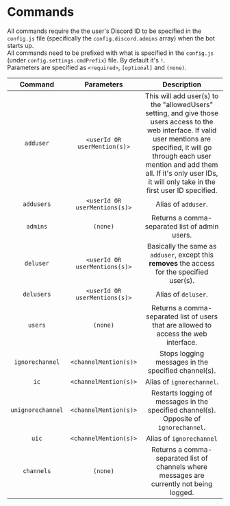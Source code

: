 # Commands
All commands require the the user's Discord ID to be specified in the `config.js` file (specifically the `config.discord.admins` array) when the bot starts up.  
All commands need to be prefixed with what is specified in the `config.js` (under `config.settings.cmdPrefix`) file. By default it's `!`.  
Parameters are specified as `<required>`, `[optional]` and `(none)`.

| Command | Parameters | Description |
| :---: | :---: | :---: |
| `adduser` | `<userId OR userMention(s)>` | This will add user(s) to the "allowedUsers" setting, and give those users access to the web interface. If valid user mentions are specified, it will go through each user mention and add them all. If it's only user IDs, it will only take in the first user ID specified. |
| `addusers` | `<userId OR userMentions(s)>` | Alias of `adduser`. |
| `admins` | `(none)` | Returns a comma-separated list of admin users. |
| `deluser` | `<userId OR userMentions(s)>` | Basically the same as `adduser`, except this **removes** the access for the specified user(s). |
| `delusers` | `<userId OR userMentions(s)>` | Alias of `deluser`. |
| `users` | `(none)` | Returns a comma-separated list of users that are allowed to access the web interface. |
| `ignorechannel` | `<channelMention(s)>` | Stops logging messages in the specified channel(s). |
| `ic` | `<channelMention(s)>` | Alias of `ignorechannel`. |
| `unignorechannel` | `<channelMention(s)>` | Restarts logging of messages in the specified channel(s). Opposite of `ignorechannel`. |
| `uic` | `<channelMention(s)>` | Alias of `ignorechannel` |
| `channels` | `(none)` | Returns a comma-separated list of channels where messages are currently not being logged. |
